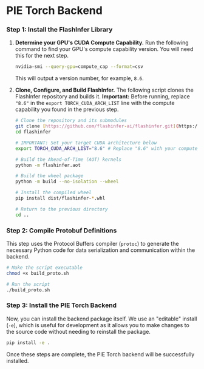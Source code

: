 
# PIE Torch Backend


### Step 1: Install the FlashInfer Library


1.  **Determine your GPU's CUDA Compute Capability.**
    Run the following command to find your GPU's compute capability version. You will need this for the next step.

    ```bash
    nvidia-smi --query-gpu=compute_cap --format=csv
    ```

    This will output a version number, for example, `8.6`.

2.  **Clone, Configure, and Build FlashInfer.**
    The following script clones the FlashInfer repository and builds it. **Important:** Before running, replace `"8.6"` in the `export TORCH_CUDA_ARCH_LIST` line with the compute capability you found in the previous step.

    ```bash
    # Clone the repository and its submodules
    git clone [https://github.com/flashinfer-ai/flashinfer.git](https://github.com/flashinfer-ai/flashinfer.git) --recursive
    cd flashinfer

    # IMPORTANT: Set your target CUDA architecture below
    export TORCH_CUDA_ARCH_LIST="8.6" # Replace "8.6" with your compute_cap value

    # Build the Ahead-of-Time (AOT) kernels
    python -m flashinfer.aot

    # Build the wheel package
    python -m build --no-isolation --wheel

    # Install the compiled wheel
    pip install dist/flashinfer-*.whl

    # Return to the previous directory
    cd ..
    ```

### Step 2: Compile Protobuf Definitions

This step uses the Protocol Buffers compiler (`protoc`) to generate the necessary Python code for data serialization and communication within the backend.

```bash
# Make the script executable
chmod +x build_proto.sh

# Run the script
./build_proto.sh
````

### Step 3: Install the PIE Torch Backend

Now, you can install the backend package itself. We use an "editable" install (`-e`), which is useful for development as it allows you to make changes to the source code without needing to reinstall the package.

```bash
pip install -e .
```

Once these steps are complete, the PIE Torch backend will be successfully installed.